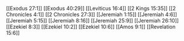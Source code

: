 [[Exodus 27:1]]
[[Exodus 40:29]]
[[Leviticus 16:4]]
[[2 Kings 15:35]]
[[2 Chronicles 4:1]]
[[2 Chronicles 27:3]]
[[Jeremiah 1:15]]
[[Jeremiah 4:6]]
[[Jeremiah 5:15]]
[[Jeremiah 8:16]]
[[Jeremiah 25:9]]
[[Jeremiah 26:10]]
[[Ezekiel 8:3]]
[[Ezekiel 10:2]]
[[Ezekiel 10:6]]
[[Amos 9:1]]
[[Revelation 15:6]]
